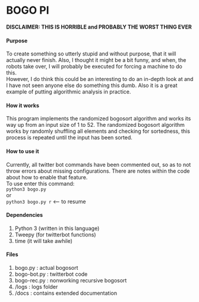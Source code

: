 # BOGO PI

**DISCLAIMER: THIS IS HORRIBLE and PROBABLY THE WORST THING EVER**

#### Purpose
To create something so utterly stupid and without purpose, that it will actually never finish. Also, I thought it might be a bit funny, and when, the robots take over, I will probably be executed for forcing a machine to do this.
<br />
However, I do think this could be an interesting to do an in-depth look at and I have not seen anyone else do something this dumb. Also it is a great example of putting algorithmic analysis in practice.

#### How it works
This program implements the randomized bogosort algorithm and works its way up from an input size of 1 to 52. The randomized bogosort algorithm works by randomly shuffling all elements and checking for sortedness, this process is repeated until the input has been sorted.

#### How to use it
Currently, all twitter bot commands have been commented out, so as to not throw errors about missing configurations. There are notes within the code about how to enable that feature.
<br />
To use enter this command: <br />
`python3 bogo.py` <br />
or <br />
`python3 bogo.py r` <-- to resume <br />

#### Dependencies
1. Python 3 (written in this language)
2. Tweepy (for twitterbot functions)
3. time (it will take awhile)

#### Files
1. bogo.py : actual bogosort
2. bogo-bot.py : twitterbot code
3. bogo-rec.py : nonworking recursive bogosort
3. /logs : logs folder
4. /docs : contains extended documentation  

